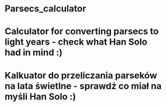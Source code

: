 # Parsecs_calculator
# Calculator for converting parsecs to light years - check what Han Solo had in mind :)
# Kalkuator do przeliczania parseków na lata świetlne - sprawdź co miał na myśli Han Solo :)
